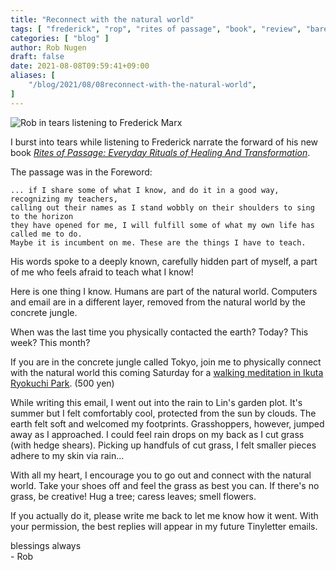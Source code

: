 ```yaml
---
title: "Reconnect with the natural world"
tags: [ "frederick", "rop", "rites of passage", "book", "review", "barefoot" ]
categories: [ "blog" ]
author: Rob Nugen
draft: false
date: 2021-08-08T09:59:41+09:00
aliases: [
    "/blog/2021/08/08reconnect-with-the-natural-world",
]
---
```


<img
src="https://b.robnugen.com/blog/2021/2021_aug_07_tears_listening_to_frederick_marx_cropped.jpg"
alt="Rob in tears listening to Frederick Marx"
class="title" />

I burst into tears while listening to Frederick narrate the forward of
his new book [_Rites of Passage: Everyday Rituals of Healing And
Transformation_](https://www.amazon.com/gp/product/B08FVL7G4G/).

The passage was in the Foreword:

    ... if I share some of what I know, and do it in a good way, recognizing my teachers,
    calling out their names as I stand wobbly on their shoulders to sing to the horizon
    they have opened for me, I will fulfill some of what my own life has called me to do.
    Maybe it is incumbent on me. These are the things I have to teach.

His words spoke to a deeply known, carefully hidden part of myself,
a part of me who feels afraid to teach what I know!

Here is one thing I know.  Humans are part of the natural
world. Computers and email are in a different layer, removed from the
natural world by the concrete jungle.

When was the last time you physically contacted the earth?  Today?
This week?  This month?

If you are in the concrete jungle called Tokyo, join me to physically connect
with the natural world this coming Saturday for a [walking
meditation in Ikuta Ryokuchi
Park](https://www.robnugen.com/events/2021/08/14walking-meditation-enjoy-summer-in-ikuta-ryokuchi-park/).
(500 yen)

While writing this email, I went out into the rain to Lin's garden
plot.  It's summer but I felt comfortably cool, protected from the sun by
clouds.  The earth felt soft and welcomed my footprints.
Grasshoppers, however, jumped away as I approached.  I could feel rain drops on
my back as I cut grass (with hedge shears).  Picking up handfuls of
cut grass, I felt smaller pieces adhere to my skin via rain...

With all my heart, I encourage you to go out and connect with the
natural world.  Take your shoes off and feel the grass as best you
can.  If there's no grass, be creative!  Hug a tree; caress leaves;
smell flowers.

If you actually do it, please write me back to let me know how it
went.  With your permission, the best replies will appear in my future
Tinyletter emails.

blessings always
<br>- Rob
